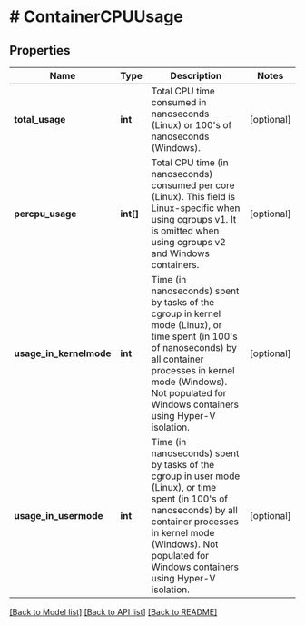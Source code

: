 # # ContainerCPUUsage

## Properties

Name | Type | Description | Notes
------------ | ------------- | ------------- | -------------
**total_usage** | **int** | Total CPU time consumed in nanoseconds (Linux) or 100&#39;s of nanoseconds (Windows). | [optional]
**percpu_usage** | **int[]** | Total CPU time (in nanoseconds) consumed per core (Linux).  This field is Linux-specific when using cgroups v1. It is omitted when using cgroups v2 and Windows containers. | [optional]
**usage_in_kernelmode** | **int** | Time (in nanoseconds) spent by tasks of the cgroup in kernel mode (Linux), or time spent (in 100&#39;s of nanoseconds) by all container processes in kernel mode (Windows).  Not populated for Windows containers using Hyper-V isolation. | [optional]
**usage_in_usermode** | **int** | Time (in nanoseconds) spent by tasks of the cgroup in user mode (Linux), or time spent (in 100&#39;s of nanoseconds) by all container processes in kernel mode (Windows).  Not populated for Windows containers using Hyper-V isolation. | [optional]

[[Back to Model list]](../../README.md#models) [[Back to API list]](../../README.md#endpoints) [[Back to README]](../../README.md)
